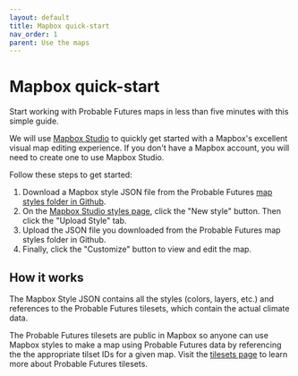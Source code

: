 ```yaml
---
layout: default
title: Mapbox quick-start
nav_order: 1
parent: Use the maps
---
```


# Mapbox quick-start

Start working with Probable Futures maps in less than five minutes with this simple guide.  

We will use [Mapbox Studio](https://studio.mapbox.com) to quickly get started with a Mapbox's excellent visual map editing experience. If you don't have a Mapbox account, you will need to create one to use Mapbox Studio.

Follow these steps to get started:

1. Download a Mapbox style JSON file from the Probable Futures [map styles folder in Github](https://github.com/Probable-Futures/docs/tree/main/mapStyles).
2. On the [Mapbox Studio styles page](https://studio.mapbox.com), click the "New style" button. Then click the "Upload Style" tab.
3. Upload the JSON file you downloaded from the Probable Futures map styles folder in Github.
4. Finally, click the "Customize" button to view and edit the map.

## How it works
The Mapbox Style JSON contains all the styles (colors, layers, etc.) and references to the Probable Futures tilesets, which contain the actual climate data.

The Probable Futures tilesets are public in Mapbox so anyone can use Mapbox styles to make a map using Probable Futures data by referencing the the appropriate tilset IDs for a given map. Visit the [tilesets page](./tilesets.md) to learn more about Probable Futures tilesets.
